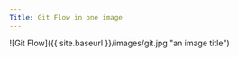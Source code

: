 ```yaml
---
Title: Git Flow in one image
---
```



![Git Flow]({{ site.baseurl }}/images/git.jpg "an image title")
